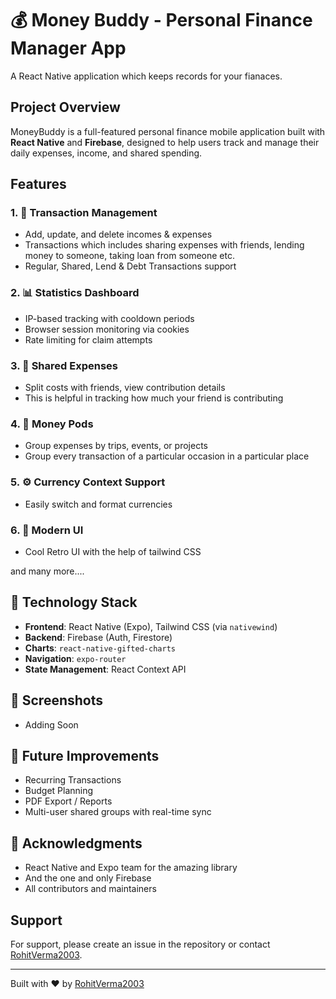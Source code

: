 # 💰 Money Buddy - Personal Finance Manager App

A React Native application which keeps records for your fianaces.

## Project Overview

MoneyBuddy is a full-featured personal finance mobile application built with **React Native** and **Firebase**, designed to help users track and manage their daily expenses, income, and shared spending.

## Features

### 1. 💸 Transaction Management
- Add, update, and delete incomes & expenses
- Transactions which includes sharing expenses with friends, lending money to someone, taking loan from someone etc.
- Regular, Shared, Lend & Debt Transactions support

### 2. 📊 Statistics Dashboard
- IP-based tracking with cooldown periods
- Browser session monitoring via cookies
- Rate limiting for claim attempts

### 3. 👥 Shared Expenses
-  Split costs with friends, view contribution details
-  This is helpful in tracking how much your friend is contributing

### 4. 📁 Money Pods
-  Group expenses by trips, events, or projects
-  Group every transaction of a particular occasion in a particular place

### 5. ⚙️ Currency Context Support
- Easily switch and format currencies

### 6. 🌈 Modern UI
- Cool Retro UI with the help of tailwind CSS

and many more....

## 📱 Technology Stack

- **Frontend**: React Native (Expo), Tailwind CSS (via `nativewind`)
- **Backend**: Firebase (Auth, Firestore)
- **Charts**: `react-native-gifted-charts`
- **Navigation**: `expo-router`
- **State Management**: React Context API
  
## 📸 Screenshots

- Adding Soon

## 🧠 Future Improvements
- Recurring Transactions
- Budget Planning
- PDF Export / Reports
- Multi-user shared groups with real-time sync

## 🤝 Acknowledgments

- React Native and Expo team for the amazing library
- And the one and only Firebase
- All contributors and maintainers

## Support

For support, please create an issue in the repository or contact [RohitVerma2003](https://github.com/RohitVerma2003).

---

Built with ❤️ by [RohitVerma2003](https://github.com/RohitVerma2003)
